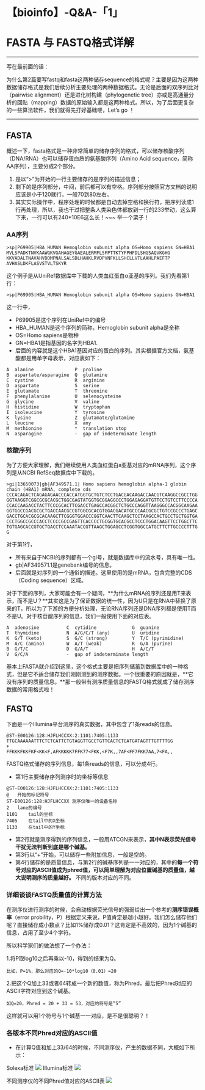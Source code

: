 # 【bioinfo】-Q&A-「1」

# FASTA 与 FASTQ格式详解
---
写在最前面的话：

为什么第2篇要写fastq和fasta这两种储存sequence的格式呢？主要是因为这两种数据储存格式是我们后续分析主要处理的两种数据格式。无论是后面的双序列比对（pairwise alignment）还是进化树构建（phylogenetic tree）亦或是高通量分析的回贴（mapping）数据的原始输入都是这两种格式。所以，为了后面更复杂的一些算法软件，我们就得先打好基础喽，Let’s go ！
***
## FASTA

概述一下，fasta格式是一种非常简单的储存序列的格式，可以储存核酸序列（DNA/RNA）也可以储存蛋白质的氨基酸序列（Amino Acid sequence，简称AA序列），主要分成2个部分。    
1. 是以“>”为开始的一行主要储存的是序列的描述信息；
2. 剩下的是序列部分，中间，前后都可以有空格。序列部分按照官方文档的说明应该是小于120就行，一般70到80左右。
3. 其实实际操作中，程序处理的时候都是自动去掉空格和换行符，把序列读成1行再处理，所以，我也干过把整条人类染色体都放到一行的233举动，这么算下来，一行可以有240*10E6这么长！~~~
举一个栗子！
### AA序列
```
>sp|P69905|HBA_HUMAN Hemoglobin subunit alpha OS=Homo sapiens GN=HBA1
MVLSPADKTNVKAAWGKVGAHAGEYGAEALERMFLSFPTTKTYFPHFDLSHGSAQVKGHG
KKVADALTNAVAHVDDMPNALSALSDLHAHKLRVDPVNFKLLSHCLLVTLAAHLPAEFTP
AVHASLDKFLASVSTVLTSKYR
```
这个例子是从UniRef数据库中下载的人类血红蛋白α亚基的序列。我们先看第1行：
```
>sp|P69905|HBA_HUMAN Hemoglobin subunit alpha OS=Homo sapiens GN=HBA1
```
这一行中，
* P69905是这个序列在UniRef中的编号
* HBA_HUMAN是这个序列的简称，Hemoglobin subunit alpha是全称
* OS=Homo sapiens是物种
* GN=HBA1是指基因的名字为HBA1.
* 后面的内容就是这个HBA1基因对应的蛋白的序列。其实根据官方文档，氨基酸都是用单字母表示，对应表如下：
```
A  alanine               P  proline       
B  aspartate/asparagine  Q  glutamine      
C  cystine               R  arginine      
D  aspartate             S  serine      
E  glutamate             T  threonine      
F  phenylalanine         U  selenocysteine      
G  glycine               V  valine        
H  histidine             W  tryptophan        
I  isoleucine            Y  tyrosine
K  lysine                Z  glutamate/glutamine
L  leucine               X  any
M  methionine            *  translation stop
N  asparagine            -  gap of indeterminate length
```
### 核酸序列


为了方便大家理解，我们继续使用人类血红蛋白a亚基对应的mRNA序列，这个序列是从NCBI RefSeq数据库中下载的。
```
>gi|13650073|gb|AF349571.1| Homo sapiens hemoglobin alpha-1 globin chain (HBA1) mRNA, complete cds
CCCACAGACTCAGAGAGAACCCACCATGGTGCTGTCTCCTGACGACAAGACCAACGTCAAGGCCGCCTGG
GGTAAGGTCGGCGCGCACGCTGGCGAGTATGGTGCGGAGGCCCTGGAGAGGATGTTCCTGTCCTTCCCCA
CCACCAAGACCTACTTCCCGCACTTCGACCTGAGCCACGGCTCTGCCCAGGTTAAGGGCCACGGCAAGAA
GGTGGCCGACGCGCTGACCAACGCCGTGGCGCACGTGGACGACATGCCCAACGCGCTGTCCGCCCTGAGC
GACCTGCACGCGCACAAGCTTCGGGTGGACCCGGTCAACTTCAAGCTCCTAAGCCACTGCCTGCTGGTGA
CCCTGGCCGCCCACCTCCCCGCCGAGTTCACCCCTGCGGTGCACGCCTCCCTGGACAAGTTCCTGGCTTC
TGTGAGCACCGTGCTGACCTCCAAATACCGTTAAGCTGGAGCCTCGGTGGCCATGCTTCTTGCCCCTTTG
G
```
对于第1行，
* 所有来自于NCBI的序列都有一个gi号，就是数据库中的流水号，具有唯一性。
* gb|AF349571.1是genebank编号的信息。
* 后面就是对序列的一个通俗的描述。这里使用的是mRNA，包含完整的CDS（Coding sequence）区域。

对于下面的序列，大家可能会有一个疑问，**为什么mRNA的序列还是用T来表示，而不是U？**其实这是为了保证数据的统一性，因为U只是在RNA中替换了原来的T，所以为了下游的方便分析处理，无论RNA序列还是DNA序列都是使用T而不是U。对于核苷酸序列的信息，我们一般使用下面的对应表。
```
A  adenosine          C  cytidine             G  guanine
T  thymidine          N  A/G/C/T (any)        U  uridine
K  G/T (keto)         S  G/C (strong)         Y  T/C (pyrimidine)
M  A/C (amino)        W  A/T (weak)           R  G/A (purine)        
B  G/T/C              D  G/A/T                H  A/C/T      
V  G/C/A              -  gap of indeterminate length
```
基本上FASTA就介绍到这里，这个格式主要是把序列储蓄到数据库中的一种格式，但是它不适合储存我们刚刚测到的测序数据。一个很重要的原因就是，**它没有序列的质量信息。**那一般带有测序质量信息的FASTQ格式就成了储存测序数据的常用格式啦！

## FASTQ

下面是一个Illumina平台测序的真实数据，其中包含了1条reads的信息。
```
@ST-E00126:128:HJFLHCCXX:2:1101:7405:1133
TTGCAAAAAATTTCTCTCATTCTGTAGGTTGCCTGTTCACTCTGATGATAGTTTGTTTTGG
+
FFKKKFKKFKF<KK<F,AFKKKKK7FFK77<FKK,<F7K,,7AF<FF7FKK7AA,7<FA,,
```
FASTQ格式储存的序列信息，每1条reads的信息，可以分成4行。
* 第1行主要储存序列测序时的坐标等信息
```
@ST-E00126:128:HJFLHCCXX:2:1101:7405:1133
@	开始的标记符号			
ST-E00126:128:HJFLHCCXX	测序仪唯一的设备名称
2	lane的编号				
1101	tail的坐标
7405	在tail中的X坐标
1133	在tail中的Y坐标
```
* 第2行就是测序得到的序列信息，一般用ATCGN来表示，**其中N表示荧光信号干扰无法判断到底是哪个碱基。**
* 第3行以“+”开始，可以储存一些附加信息，一般是空的。
* 第4行储存的是质量信息，与第2行的碱基序列是一一对应的，其中的**每一个符号对应的ASCII值成为phred值，可以简单理解为对应位置碱基的质量值，越大说明测序的质量越好。** 不同的版本对应的不同。


### 详细谈谈FASTQ质量值的计算方法

在测序仪进行测序的时候，会自动根据荧光信号的强弱给出一个参考的**测序错误概率**（error probility，P）根据定义来说，P值肯定是越小越好。我们怎么储存他们呢？直接储存成小数点？比如1%储存成0.01？这肯定是不高效的，因为1个碱基的信息，占用了至少4个字符。

所以科学家们的做法想了一个办法：

1.将P取log10之后再乘以-10，得到的结果为Q。
```
比如，P=1%，那么对应的Q=-10*log10（0.01）=20
```
2.把这个Q加上33或者64转成一个新的数值，称为Phred，最后把Phred对应的ASCII字符对应到这个碱基。
```
如Q=20，Phred = 20 + 33 = 53，对应的符号是”5”
```
这样就可以用1个符号与1个碱基一一对应，是不是很聪明？！



### 各版本不同Phred对应的ASCII值

* 在计算Q值和加上33/64的时候，不同测序仪，产生的数据不同，大概如下所示：

Solexa标准
![](../../../../../Desktop/md/【bioinfo】-Q-A-「1」/solexa.png)
Illumina标准
![](../../../../../Desktop/md/【bioinfo】-Q-A-「1」/illumina.png)




不同测序仪的不同Phred值对应的ASCII表
![](../../../../../Desktop/md/【bioinfo】-Q-A-「1」/phred.png)

